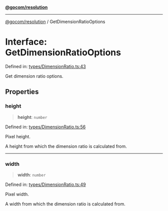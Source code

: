 [**@gocom/resolution**](../README.md)

***

[@gocom/resolution](../README.md) / GetDimensionRatioOptions

# Interface: GetDimensionRatioOptions

Defined in: [types/DimensionRatio.ts:43](https://github.com/gocom/resolution/blob/b09f35c6aa6800002fde265332915d006dbdfd41/src/types/DimensionRatio.ts#L43)

Get dimension ratio options.

## Properties

### height

> **height**: `number`

Defined in: [types/DimensionRatio.ts:56](https://github.com/gocom/resolution/blob/b09f35c6aa6800002fde265332915d006dbdfd41/src/types/DimensionRatio.ts#L56)

Pixel height.

A height from which the dimension ratio is calculated from.

***

### width

> **width**: `number`

Defined in: [types/DimensionRatio.ts:49](https://github.com/gocom/resolution/blob/b09f35c6aa6800002fde265332915d006dbdfd41/src/types/DimensionRatio.ts#L49)

Pixel width.

A width from which the dimension ratio is calculated from.
